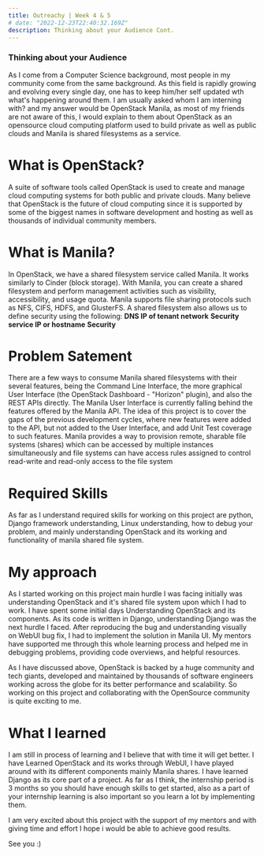 ```yaml
---
title: Outreachy | Week 4 & 5
# date: "2022-12-23T22:40:32.169Z"  
description: Thinking about your Audience Cont.
---
```


### Thinking about your Audience
As I come from a Computer Science background, most people in my community come from the same background. As this field is rapidly growing and evolving every single day, one has to keep him/her self updated wth what's happening around them. I am usually asked whom I am interning with? and my answer would be OpenStack Manila, as most of my friends are not aware of this, I would explain to them about OpenStack as an opensource cloud computing platform used to build private as well as public clouds and Manila is shared filesystems as a service.

# What is OpenStack?
 A suite of software tools called OpenStack is used to create and manage cloud computing systems for both public and private clouds. Many believe that OpenStack is the future of cloud computing since it is supported by some of the biggest names in software development and hosting as well as thousands of individual community members.
# What is Manila?
In OpenStack, we have a shared filesystem service called Manila. It works similarly to Cinder (block storage). With Manila, you can create a shared filesystem and perform management activities such as visibility, accessibility, and usage quota. Manila supports file sharing protocols such as NFS, CIFS, HDFS, and GlusterFS.
A shared filesystem also allows us to define security using the following:
**DNS IP of tenant network**
**Security service IP or hostname**
**Security**

# Problem Satement 
There are a few ways to consume Manila shared filesystems with their several features, being the Command Line Interface, the more graphical User Interface (the OpenStack Dashboard - "Horizon" plugin), and also the REST APIs directly. The Manila User Interface is currently falling behind the features offered by the Manila API. The idea of this project is to cover the gaps of the previous development cycles, where new features were added to the API, but not added to the User Interface, and add Unit Test coverage to such features.
Manila provides a way to provision remote, sharable file systems (shares) which can be accessed by multiple instances simultaneously and file systems can have access rules assigned to control read-write and read-only access to the file system 


# Required Skills
As far as I understand required skills for working on this project are python, Django framework understanding, Linux understanding, how to debug your problem, and mainly understanding OpenStack and its working and functionality of manila shared file system.


# My approach
As I started working on this project main hurdle I was facing initially was understanding OpenStack and it's shared file system upon which I had to work.
I have spent some initial days Understanding OpenStack and its components.
As its code is written in Django, understanding Django was the next hurdle I faced. After reproducing the bug and understanding visually on WebUI bug fix, I had to implement the solution in Manila UI.
My mentors have supported me through this whole learning process and helped me in debugging problems, providing code overviews, and helpful resources.

As I have discussed above, OpenStack is backed by a huge community and tech giants, developed and maintained by thousands of software engineers working across the globe for its better performance and scalability. So working on this project and collaborating with the OpenSource community is quite exciting to me. 

# What I learned
I am still in process of learning and I believe that with time it will get better. I have Learned OpenStack and its works through WebUI, I have played around with its different components mainly Manila shares. I have learned Django as its core part of a project.
As far as I think, the internship period is 3 months so you should have enough skills to get started, also as a part of your internship learning is also important so you learn a lot by implementing them.

I am very excited about this project with the support of my mentors and with giving time and effort I hope i would be able to achieve good results.

See you :)



